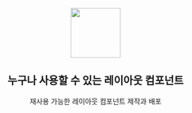 <p align="middle" >
  <img width="100px;" src="https://em-content.zobj.net/source/skype/289/straight-ruler_1f4cf.png"/>
</p>
  <h2 align="middle">누구나 사용할 수 있는 레이아웃 컴포넌트</h2>
  <p align="middle">재사용 가능한 레이아웃 컴포넌트 제작과 배포</p>
